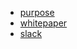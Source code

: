 * [purpose](https://github.com/gnuclear/gnuclear-whitepaper/blob/master/PURPOSE.md)
* [whitepaper](https://github.com/gnuclear/gnuclear-whitepaper/blob/master/WHITEPAPER.md)
* [slack](forum.tendermint.com:3000)
